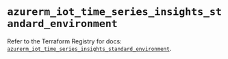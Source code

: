 # `azurerm_iot_time_series_insights_standard_environment`

Refer to the Terraform Registry for docs: [`azurerm_iot_time_series_insights_standard_environment`](https://registry.terraform.io/providers/hashicorp/azurerm/3.109.0/docs/resources/iot_time_series_insights_standard_environment).
